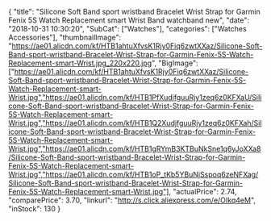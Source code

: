 {
	"title": "Silicone Soft Band sport wristband Bracelet  Wrist Strap for Garmin Fenix  5S Watch Replacement  smart Wrist Band watchband new",
	"date": "2018-10-31 10:30:20",
	"SubCat": ["Watches"],
	"categories": ["Watches Accessories"],
	"thumbnailImage": "https://ae01.alicdn.com/kf/HTB1ahtuXfvsK1Rjy0Fiq6zwtXXaz/Silicone-Soft-Band-sport-wristband-Bracelet-Wrist-Strap-for-Garmin-Fenix-5S-Watch-Replacement-smart-Wrist.jpg_220x220.jpg",
	"BigImage": ["https://ae01.alicdn.com/kf/HTB1ahtuXfvsK1Rjy0Fiq6zwtXXaz/Silicone-Soft-Band-sport-wristband-Bracelet-Wrist-Strap-for-Garmin-Fenix-5S-Watch-Replacement-smart-Wrist.jpg","https://ae01.alicdn.com/kf/HTB1PfXudjfguuRjy1zeq6z0KFXaU/Silicone-Soft-Band-sport-wristband-Bracelet-Wrist-Strap-for-Garmin-Fenix-5S-Watch-Replacement-smart-Wrist.jpg","https://ae01.alicdn.com/kf/HTB1Q2XudjfguuRjy1zeq6z0KFXah/Silicone-Soft-Band-sport-wristband-Bracelet-Wrist-Strap-for-Garmin-Fenix-5S-Watch-Replacement-smart-Wrist.jpg","https://ae01.alicdn.com/kf/HTB1gRYmB3KTBuNkSne1q6yJoXXa8/Silicone-Soft-Band-sport-wristband-Bracelet-Wrist-Strap-for-Garmin-Fenix-5S-Watch-Replacement-smart-Wrist.jpg","https://ae01.alicdn.com/kf/HTB1oP_tKb5YBuNjSspoq6zeNFXag/Silicone-Soft-Band-sport-wristband-Bracelet-Wrist-Strap-for-Garmin-Fenix-5S-Watch-Replacement-smart-Wrist.jpg"],
	"actualPrice": 2.74,
	"comparePrice": 3.70,
	"linkurl": "http://s.click.aliexpress.com/e/OIkq4eM",
	"inStock": 130
}
